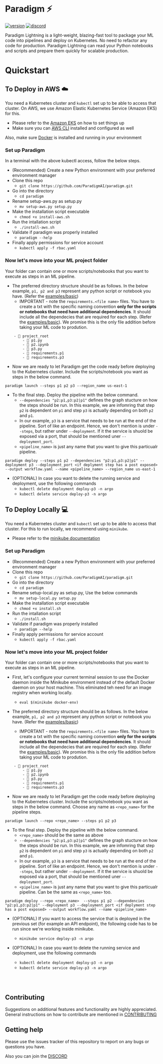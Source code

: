 # Paradigm ⚡

[![version](https://img.shields.io/badge/version-0.1-yellow)]() [![discord](https://img.shields.io/badge/chat-discord-blueviolet)]()

Paradigm Lightning is a light-weight, blazing-fast tool to package your ML code into pipelines and deploy on Kubernetes. No need to refactor any code for production. Paradigm Lightning can read your Python notebooks and scripts and prepare them quickly for scalable production. 


# Quickstart

## To Deploy in AWS ☁️

You need a Kubernetes cluster and `kubectl` set up to be able to access that cluster. On AWS, we use Amazon Elastic Kubernetes Service (Amazon EKS) for this. 
- Please refer to the [Amazon EKS](https://docs.aws.amazon.com/eks/latest/userguide/getting-started.html) on how to set things up
- Make sure you can [AWS CLI](https://docs.aws.amazon.com/cli/latest/userguide/cli-chap-install.html) installed and configured as well

Also, make sure [Docker](https://docs.docker.com/engine/install/) is installed and running in your environment

### Set up Paradigm

In a terminal with the above kubectl access, follow the below steps.

- (Recommended) Create a new Python environment with your preferred environment manager
- Clone this repo 
    - `git clone https://github.com/ParadigmAI/paradigm.git`
- Go into the directory 
    - `cd paradigm`
- Rename setup-aws.py as setup.py
    - `mv setup-aws.py setup.py`
- Make the installation script executable 
    - `chmod +x install-aws.sh`
- Run the intallation script 
    - `./install-aws.sh`
- Validate if paradigm was properly installed
    - `paradigm --help`
- Finally apply permissions for service account
    - `kubectl apply -f rbac.yaml` 

### Now let's move into your ML project folder

Your folder can contain one or more scripts/notebooks that you want to execute as steps in an ML pipeline.

- The preferred directory structure should be as follows. In the below example, `p1, p2 and p3` represent any python script or notebook you have. (Refer the [examples/basic](./examples/basic))
    - IMPORTANT - note the `requirements.<file name>` files. You have to create a txt with the specific naming convention **only for the scripts or notebooks that need have additional dependencies**. It should include all the dependecies that are required for each step. (Refer the [examples/basic](./examples/basic)). We promise this is the only file addition before taking your ML code to prodution.
```
    - 📁 project_root
        - 📄 p1.py
        - 📄 p2.ipynb
        - 📄 p3.py
        - 📄 requirements.p1
        - 📄 requirements.p3
```

- Now we are ready to let Paradigm get the code ready before deploying to the Kubernetes cluster. Include the scripts/notebook you want as steps in the below command.
```
paradigm launch --steps p1 p2 p3 --region_name us-east-1
```
- To the final step. Deploy the pipeline with the below command.
    - `--dependencies "p2:p1,p3:p2|p1"` defines the graph stucture on how the steps should be run. In this example, we are infomring that step `p2` is dependent on `p1` and step `p3` is actually depending on both `p2` and `p1`. 
    - In our example, `p3` is a service that needs to be run at the end of the pipeline. Sort of like an endpoint. Hence, we don't mention is under `--steps`, but rather under `--deployment`. If it the service is shuold be exposed via a port, that should be mentioned uner `--deployment_port`. 
    - `<pipeline_name>` is just any name that you want to give this particualr pipeline.
```
paradigm deploy --steps p1 p2 --dependencies "p2:p1,p3:p2|p1" --deployment p3 --deployment_port <if deplyment step has a post exposed> --output workflow.yaml --name <pipeline_name> --region_name us-east-1
```

- (OPTIONAL) In case you want to delete the running service and deployment, use the following commands
    - `kubectl delete deployment deploy-p3 -n argo`
    - `kubectl delete service deploy-p3 -n argo`

## To Deploy Locally 💻

You need a Kubernetes cluster and `kubectl` set up to be able to access that cluster. For this to run locally, we recommend using `minikube`.
- Please refer to the [minikube documentation](https://minikube.sigs.k8s.io/docs/)

### Set up Paradigm

- (Recommended) Create a new Python environment with your preferred environment manager
- Clone this repo 
    - `git clone https://github.com/ParadigmAI/paradigm.git`
- Go into the directory 
    - `cd paradigm`
- Rename setup-local.py as setup.py, Use the below commands
    - `mv setup-local.py setup.py`
- Make the installation script executable 
    - `chmod +x install.sh`
- Run the intallation script 
    - `./install.sh`
- Validate if paradigm was properly installed
    - `paradigm --help`
- Finally apply permissions for service account
    - `kubectl apply -f rbac.yaml` 

### Now let's move into your ML project folder

Your folder can contain one or more scripts/notebooks that you want to execute as steps in an ML pipeline.

- First, let's configure your current terminal session to use the Docker daemon inside the Minikube environment instead of the default Docker daemon on your host machine. This eliminated teh need for an image registry when working locally.
    - `eval $(minikube docker-env)`

- The preferred directory structure should be as follows. In the below example, `p1, p2 and p3` represent any python script or notebook you have. (Refer the [examples/basic](./examples/basic))
    - IMPORTANT - note the `requirements.<file name>` files. You have to create a txt with the specific naming convention **only for the scripts or notebooks that need have additional dependencies**. It should include all the dependecies that are required for each step. (Refer the [examples/basic](./examples/basic)). We promise this is the only file addition before taking your ML code to prodution.
```
    - 📁 project_root
        - 📄 p1.py
        - 📄 p2.ipynb
        - 📄 p3.py
        - 📄 requirements.p1
        - 📄 requirements.p3
```

- Now we are ready to let Paradigm get the code ready before deploying to the Kubernetes cluster. Include the scripts/notebook you want as steps in the below command. Choose any name as `<repo_name>` for the pipeline steps.
```
paradigm launch --repo <repo_name> --steps p1 p2 p3
```
- To the final step. Deploy the pipeline with the below command.
    - `<repo_name>` should be the same as above
    - `--dependencies "p2:p1,p3:p2|p1"` defines the graph stucture on how the steps should be run. In this example, we are infomring that step `p2` is dependent on `p1` and step `p3` is actually depending on both `p2` and `p1`. 
    - In our example, `p3` is a service that needs to be run at the end of the pipeline. Sort of like an endpoint. Hence, we don't mention is under `--steps`, but rather under `--deployment`. If it the service is shuold be exposed via a port, that should be mentioned uner `--deployment_port`. 
    - `<pipeline_name>` is just any name that you want to give this particualr pipeline. Can be the same as `<repo_name>` too.
```
paradigm deploy --repo <repo_name>  --steps p1 p2 --dependencies "p2:p1,p3:p2|p1" --deployment p3 --deployment_port <if deplyment step has a post exposed> --output workflow.yaml --name <pipeline_name>
```
- (OPTIONAL) If you want to access the service that is deployed in the previous set (for example an API endpoint), the following code has to be run since we're working inside minikube. 

    - `minikube service deploy-p3 -n argo`

- (OPTIONAL) In case you want to delete the running service and deployment, use the following commands
    - `kubectl delete deployment deploy-p3 -n argo`
    - `kubectl delete service deploy-p3 -n argo`


<br/><br/>


## Contributing

Suggestions on additional features and functionality are highly appreciated. General instructions on how to contribute are mentioned in [CONTRIBUTING](CONTRIBUTING.md)

## Getting help

Please use the issues tracker of this repository to report on any bugs or questions you have.

Also you can join the [DISCORD]()